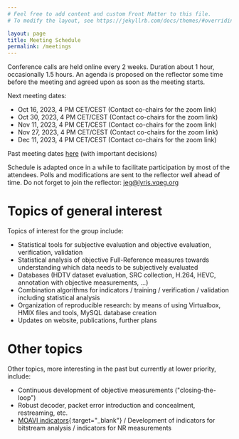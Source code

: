 ```yaml
---
# Feel free to add content and custom Front Matter to this file.
# To modify the layout, see https://jekyllrb.com/docs/themes/#overriding-theme-defaults

layout: page
title: Meeting Schedule
permalink: /meetings
---
```


Conference calls are held online every 2 weeks. Duration about 1 hour, occasionally 1.5 hours.  An agenda is proposed on the reflector some time before the meeting and agreed upon as soon as the meeting starts.

Next meeting dates:

* Oct 16, 2023, 4 PM CET/CEST (Contact co-chairs for the zoom link)
* Oct 30, 2023, 4 PM CET/CEST (Contact co-chairs for the zoom link)
* Nov 11, 2023, 4 PM CET/CEST (Contact co-chairs for the zoom link)
* Nov 27, 2023, 4 PM CET/CEST (Contact co-chairs for the zoom link)
* Dec 11, 2023, 4 PM CET/CEST (Contact co-chairs for the zoom link)

Past meeting dates [here]({{site.baseurl}}/past_meetings) (with important decisions)

Schedule is adapted once in a while to facilitate participation by most of the attendees. Polls and modifications are sent to the reflector well ahead of time. Do not forget to join the reflector: [jeg@lyris.vqeg.org](mailto:jeg@lyris.vqeg.org)

# Topics of general interest

Topics of interest for the group include:
- Statistical tools for subjective evaluation and objective evaluation,
verification, validation
- Statistical analysis of objective Full-Reference measures towards
understanding which data needs to be subjectively evaluated
- Databases (HDTV dataset evaluation, SRC collection, H.264, HEVC,
annotation with objective measurements, ...)
- Combination algorithms for indicators / training / verification /
validation including statistical analysis
- Organization of reproducible research: by means of using Virtualbox, HMIX files and
tools, MySQL database creation
- Updates on website, publications, further plans 

# Other topics

Other topics, more interesting in the past but currently at lower priority, include:

- Continuous development of objective measurements ("closing-the-loop")
- Robust decoder, packet error introduction and concealment,
restreaming, etc.
- [MOAVI indicators](https://qoe.agh.edu.pl/indicators/){:target="_blank"} / Development of indicators for bitstream analysis / indicators
for NR measurements
